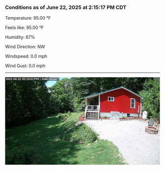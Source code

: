 ### Conditions as of June 22, 2025 at 2:15:17 PM CDT 

Temperature: 95.00 &deg;F

Feels like: 95.00 &deg;F

Humidity: 67%

Wind Direction: NW

Windspeed: 0.0 mph

Wind Gust: 0.0 mph

---

<img src="./images/latest.jpeg"/>

